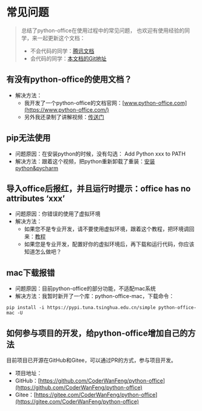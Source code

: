 # 常见问题


> 总结了python-office在使用过程中的常见问题，
也欢迎有使用经验的同学，来一起更新这个文档：
> - 不会代码的同学：[腾讯文档](https://docs.qq.com/sheet/DYVNvUUhlZUFHeXVY)
> - 会代码的同学：[本文档的Git地址](https://github.com/CoderWanFeng/python-office/tree/gh-pages)


## 有没有python-office的使用文档？
- 解决方法：
    - 我开发了一个python-office的文档官网：[www.python-office.com](https://www.python-office.com/)
    - 另外我还录制了讲解视频：[传送门](https://www.bilibili.com/video/BV1pT4y1k7FH)


## pip无法使用
- 问题原因：在安装python的时候，没有勾选： Add Python xxx to PATH
- 解决方法：跟着这个视频，把python重新卸载了重装：[安装python&pycharm](https://www.bilibili.com/video/BV1sy4y1q7zH)


## 导入office后报红，并且运行时提示：office has no attributes ‘xxx’
- 问题原因：你错误的使用了虚拟环境
- 解决方法：
    - 如果您不是专业开发，请不要使用虚拟环境，跟着这个教程，把环境调回来：[教程](https://www.bilibili.com/video/BV1Q44y1u7rV) 
    - 如果您是专业开发，配置好你的虚拟环境后，再下载和运行代码，你应该知道怎么做吧？

## mac下载报错
- 问题原因：目前python-office的部分功能，不适配mac系统
- 解决方法：我暂时新开了一个库：python-office-mac，下载命令：
```
pip install -i https://pypi.tuna.tsinghua.edu.cn/simple python-office-mac -U
```

## 如何参与项目的开发，给python-office增加自己的方法
目前项目已开源在GitHub和Gitee，可以通过PR的方式，参与项目开发。
- 项目地址：
- GitHub：[https://github.com/CoderWanFeng/python-office](https://github.com/CoderWanFeng/python-office)
- Gitee：[https://gitee.com/CoderWanFeng/python-office](https://gitee.com/CoderWanFeng/python-office)
